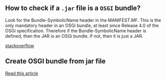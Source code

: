 ## How to check if a `.jar` file is a `OSGI` bundle?
Look for the Bundle-SymbolicName header in the MANIFEST.MF. 
This is the only mandatory header in an OSGi bundle, at least since Release 4.0 of the OSGi specification. 
Therefore if the Bundle-SymbolicName header is defined, then the JAR is an OSGi bundle. If not, then it is just a JAR.

[stackoverflow](http://stackoverflow.com/questions/19455486/how-can-i-test-if-a-jar-is-an-osgi-jar)

## Create OSGI bundle from jar file
[Read this article](http://spring.io/blog/2008/02/18/creating-osgi-bundles/)
